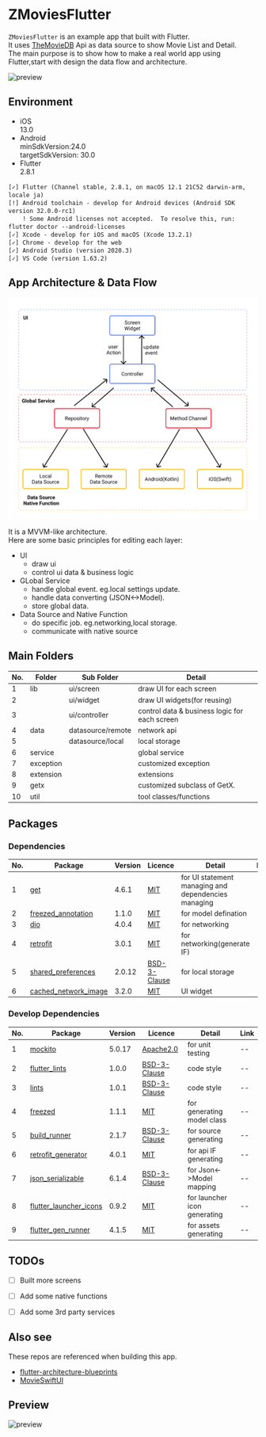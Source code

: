 # ZMoviesFlutter

`ZMoviesFlutter` is an example app that built with Flutter.<br/>
It uses [TheMovieDB](https://www.themoviedb.org/) Api as data source to show Movie List and Detail.<br/>
The main purpose is to show how to make a real world app using Flutter,start with design the data flow and architecture.

![preview](.images/preview.svg)

## Environment

- iOS <br/>
    13.0
- Android <br/>
    minSdkVersion:24.0 <br/>
    targetSdkVersion: 30.0
- Flutter <br/>
    2.8.1

```
[✓] Flutter (Channel stable, 2.8.1, on macOS 12.1 21C52 darwin-arm, locale ja)
[!] Android toolchain - develop for Android devices (Android SDK version 32.0.0-rc1)
    ! Some Android licenses not accepted.  To resolve this, run: flutter doctor --android-licenses
[✓] Xcode - develop for iOS and macOS (Xcode 13.2.1)
[✓] Chrome - develop for the web
[✓] Android Studio (version 2020.3)
[✓] VS Code (version 1.63.2)
```

## App Architecture & Data Flow
![image](.images/data_flow.svg)

It is a MVVM-like architecture.<br/>
Here are some basic principles for editing each layer:
- UI <br/>
  - draw ui
  - control ui data & business logic 
- GLobal Service <br/>
  - handle global event. eg.local settings update.
  - handle data converting (JSON<->Model).
  - store global data.
- Data Source and Native Function <br/>
  - do specific job. eg.networking,local storage.
  - communicate with native source

## Main Folders

|No.|Folder|Sub Folder|Detail|
|--|--|--|--|
|1|lib|ui/screen|draw UI for each screen|
|2||ui/widget|draw UI widgets(for reusing)|
|3||ui/controller|control data & business logic for each screen|
|4|data|datasource/remote|network api|
|5||datasource/local|local storage|
|6|service||global service|
|7|exception||customized exception|
|8|extension||extensions|
|9|getx||customized subclass of GetX.|
|10|util||tool classes/functions|

## Packages
### Dependencies
|No.|Package|Version|Licence|Detail|Link|
|--|--|--|--|--|--|
|1|[get](https://pub.dev/packages/get)|4.6.1|[MIT](https://pub.dev/packages/get/license)|for UI statement managing and dependencies managing||
|2|[freezed_annotation](https://pub.dev/packages/freezed_annotation)|1.1.0|[MIT](https://pub.dev/packages/freezed_annotation/license)|for model defination||
|3|[dio](https://pub.dev/packages/dio)|4.0.4|[MIT](https://pub.dev/packages/dio/license)|for networking||
|4|[retrofit](https://pub.dev/packages/retrofit)|3.0.1|[MIT](https://pub.dev/packages/retrofit/license)|for networking(generate IF)||
|5|[shared_preferences](https://pub.dev/packages/shared_preferences)|2.0.12|[BSD-3-Clause](https://pub.dev/packages/shared_preferences/license)|for local storage||
|6|[cached_network_image](https://pub.dev/packages/cached_network_image)|3.2.0|[MIT](https://pub.dev/packages/cached_network_image/license)|UI widget||
### Develop Dependencies
|No.|Package|Version|Licence|Detail|Link|
|--|--|--|--|--|--|
|1|[mockito](https://pub.dev/packages/mockito)|5.0.17|[Apache2.0](https://pub.dev/packages/mockito/license)|for unit testing|--|
|2|[flutter_lints](https://pub.dev/packages/flutter_lints)|1.0.0|[BSD-3-Clause](https://pub.dev/packages/flutter_lints/license)|code style|--|
|3|[lints](https://pub.dev/packages/lints)|1.0.1|[BSD-3-Clause](https://pub.dev/packages/lints/license)|code style|--|
|4|[freezed](https://pub.dev/packages/freezed)|1.1.1|[MIT](https://pub.dev/packages/freezed/license)|for generating model class|--|
|5|[build_runner](https://pub.dev/packages/build_runner)|2.1.7|[BSD-3-Clause](https://pub.dev/packages/build_runner/license)|for source generating|--|
|6|[retrofit_generator](https://pub.dev/packages/retrofit_generator)|4.0.1|[MIT](https://pub.dev/packages/retrofit_generator/license)|for api IF generating|--|
|7|[json_serializable](https://pub.dev/packages/json_serializable)|6.1.4|[BSD-3-Clause](https://pub.dev/packages/json_serializable/license)|for Json<->Model mapping |--|
|8|[flutter_launcher_icons](https://pub.dev/packages/flutter_launcher_icons)|0.9.2|[MIT](https://pub.dev/packages/flutter_launcher_icons/license)|for launcher icon generating|--|
|9|[flutter_gen_runner](https://pub.dev/packages/flutter_gen_runner)|4.1.5|[MIT](https://pub.dev/packages/flutter_gen_runner/license)|for assets generating|--|

## TODOs
- [ ] Built more screens
- [ ] Add some native functions
- [ ] Add some 3rd party services


## Also see
These repos are referenced when building this app.
- [flutter-architecture-blueprints](https://github.com/wasabeef/flutter-architecture-blueprints)
- [MovieSwiftUI](https://github.com/Dimillian/MovieSwiftUI)

## Preview
![preview](.images/preview.gif)